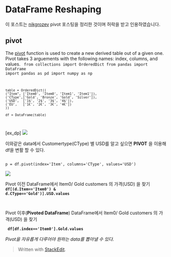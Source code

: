 ﻿# DataFrame Reshaping

이 포스트는 [nikgrozev](http://nikgrozev.com/) pivot 포스팅을 정리한 것이며 허락을 받고 인용하였습니다.

## pivot

The [pivot](http://pandas.pydata.org/pandas-docs/stable/generated/pandas.DataFrame.pivot.html) function is used to create a new derived table out of a given one. Pivot takes 3 arguements with the following names: index, columns, and values. 
<code>
	from collections import OrderedDict
	from pandas import DataFrame
	import pandas as pd
	import numpy as np

	table = OrderedDict((
    ("Item", ['Item0', 'Item0', 'Item1', 'Item1']),
    ('CType',['Gold', 'Bronze', 'Gold', 'Silver']),
    ('USD',  ['1$', '2$', '3$', '4$']),
    ('EU',   ['1€', '2€', '3€', '4€'])
	))

	df = DataFrame(table)
</code>

[ex_dp]
![
](http://nikgrozev.com/images/blog/Reshaping%20in%20Pandas%20-%20Pivot%20Pivot-Table%20Stack%20and%20Unstack%20explained%20with%20Pictures/table.png)


이와같은 data에서 Customertype(CType) 별 USD를 알고 싶으면 **PIVOT** 을 이용해 df을 변활 할 수 있다.

<code>
p = df.pivot(index='Item', columns='CType', values='USD')
</code>

![](http://nikgrozev.com/images/blog/Reshaping%20in%20Pandas%20-%20Pivot%20Pivot-Table%20Stack%20and%20Unstack%20explained%20with%20Pictures/pivoting_simple1.png)

Pivot 이전  DataFrame에서 Item0/ Gold customers 의 가격(USD) 을 찾기 
<code>
     **df[(d.Item=='Item0') & d.CType=='Gold')].USD.values**

</code>

Pivot 이후(**Pivoted DataFrame**)  DataFrame에서 Item0/ Gold customers 의 가격(USD) 을 찾기 

<code> **df[df.index=='Item0'].Gold.values**
</code>
 
 *Pivot을 자유롭게 다루어야 원하는 data를 뽑아낼 수 있다.*
> Written with [StackEdit](https://stackedit.io/).
